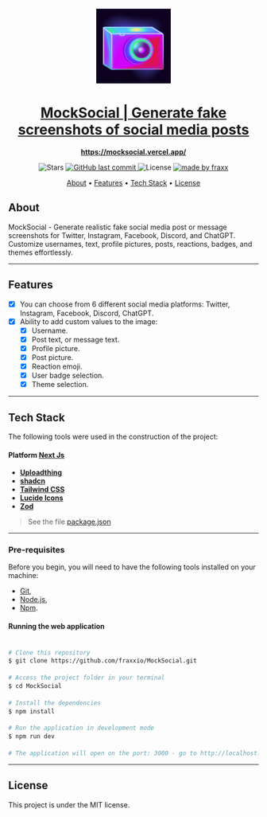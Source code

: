 <p align="center">
<img alt="project" title="#About" width="150px" src="./public/Logo.png" />
</p>
<h1 align="center">
  <a href="https://mocksocial.vercel.app/"> MockSocial | Generate fake screenshots of social media posts</a>
</h1>

<p align="center"> 
  <a href="https://mocksocial.vercel.app/"><b>https://mocksocial.vercel.app/</b></a>
</p>


<p align="center">

  <img alt="Stars" src="https://img.shields.io/github/stars/fraxxio/MockSocial?style=social">
  
  <a href="https://github.com/fraxxio/DishRecipesApp.git">
    <img alt="GitHub last commit" src="https://img.shields.io/github/last-commit/fraxxio/MockSocial">
  </a>
    
  <img alt="License" src="https://img.shields.io/badge/license-MIT-brightgreen">

  <a href="https://github.com/fraxxio/">
    <img alt="made by fraxx" src="https://img.shields.io/badge/Made_By-fraxx-blue">
  </a>
</p>

<p align="center">
 <a href="#about">About</a> •
 <a href="#features">Features</a> •
 <a href="#tech-stack">Tech Stack</a> •  
 <a href="#license">License</a>
</p>

## About

MockSocial - Generate realistic fake social media post or message screenshots for Twitter, Instagram, Facebook, Discord, and ChatGPT. Customize usernames, text, profile pictures, posts, reactions, badges, and themes effortlessly.

---

## Features

- [x] You can choose from 6 different social media platforms: Twitter, Instagram, Facebook, Discord, ChatGPT.
- [x] Ability to add custom values to the image:
  - [x] Username.
  - [x] Post text, or message text.
  - [x] Profile picture.
  - [x] Post picture.
  - [x] Reaction emoji.
  - [x] User badge selection.
  - [x] Theme selection. 

---
## Tech Stack

The following tools were used in the construction of the project:

#### **Platform** [Next Js](https://nextjs.org/)

- **[Uploadthing](https://uploadthing.com/)**
- **[shadcn](https://ui.shadcn.com/)**
- **[Tailwind CSS](https://tailwindcss.com/)**
- **[Lucide Icons](https://lucide.dev/icons/)**
- **[Zod](https://zod.dev/)**

> See the file [package.json](https://github.com/fraxxio/MockSocial/blob/main/package.json)
---

### Pre-requisites

Before you begin, you will need to have the following tools installed on your machine:

- [Git](https://git-scm.com),
- [Node.js](https://nodejs.org/en/),
- [Npm](https://www.npmjs.com/).

#### Running the web application

```bash

# Clone this repository
$ git clone https://github.com/fraxxio/MockSocial.git

# Access the project folder in your terminal
$ cd MockSocial

# Install the dependencies
$ npm install

# Run the application in development mode
$ npm run dev

# The application will open on the port: 3000 - go to http://localhost:3000

```

---

## License

This project is under the MIT license.

